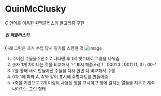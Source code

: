 # QuinMcClusky
C 언어를 이용한 퀸맥클러스키 알고리즘 구현

<h5> 퀸 맥클러스키 </h5>

아래 그림은 과거 수업 당시 필기를 스캔한 것
![image](https://user-images.githubusercontent.com/68180545/139636640-ce61f678-9321-4f4e-964c-56dbd402ab3e.png)

1. 주어진 수들을 2진수로 나타낸 후 1의 갯수대로 그룹을 나눠줌
2. 숫자 1개 차이나는 것을 비교해서 '-' 표시 해줌
ex) 1 : 0001
    3 : 0011
    (1, 3) : 00-1
3. 2를 통해 새로 만들어진 수들을 다시 한번 더 비교해서 수행
4. 0과 1에 따라 A, A'와 같이 표시해 주항차트를 만들어줌
5. x축을 기반으로 2개 이상이 사용된 행을 표시하고 행에 걸치는 열들을 지우고 계속 나아가는 그런 형태
